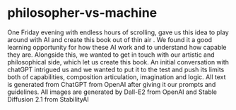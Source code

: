 # philosopher-vs-machine

One Friday evening with endless hours of scrolling, gave us this
idea to play around with AI and create this book out of thin
air . We found it a good learning opportunity for how these AI
work and to understand how capable they are. Alongside this,
we wanted to get in touch with our artistic and philosophical
side, which let us create this book. An initial conversation with
chatGPT intrigued us and we wanted to put it to the test and
push its limits both of capabilities, composition articulation,
imagination and logic.
All text is generated from ChatGPT from OpenAI after giving
it our prompts and guidelines. All images are generated by
Dall-E2 from OpenAI and Stable Diffusion 2.1 from StabilityAI
